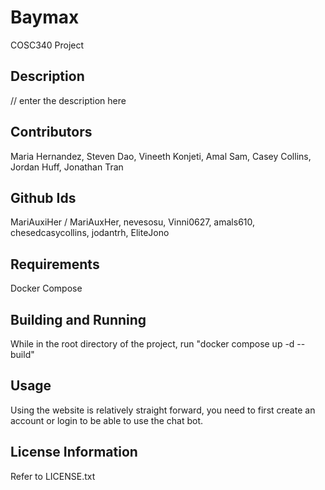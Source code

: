 # Baymax
COSC340 Project

## Description 
// enter the description here

## Contributors
Maria Hernandez, Steven Dao, Vineeth Konjeti, Amal Sam, Casey Collins, Jordan Huff, Jonathan Tran

## Github Ids
MariAuxiHer / MariAuxHer, nevesosu, Vinni0627, amals610, chesedcasycollins, jodantrh, EliteJono 

## Requirements
Docker Compose

## Building and Running
While in the root directory of the project, run "docker compose up -d --build"

## Usage
Using the website is relatively straight forward, you need to first create an account or login 
to be able to use the chat bot.

## License Information
Refer to LICENSE.txt